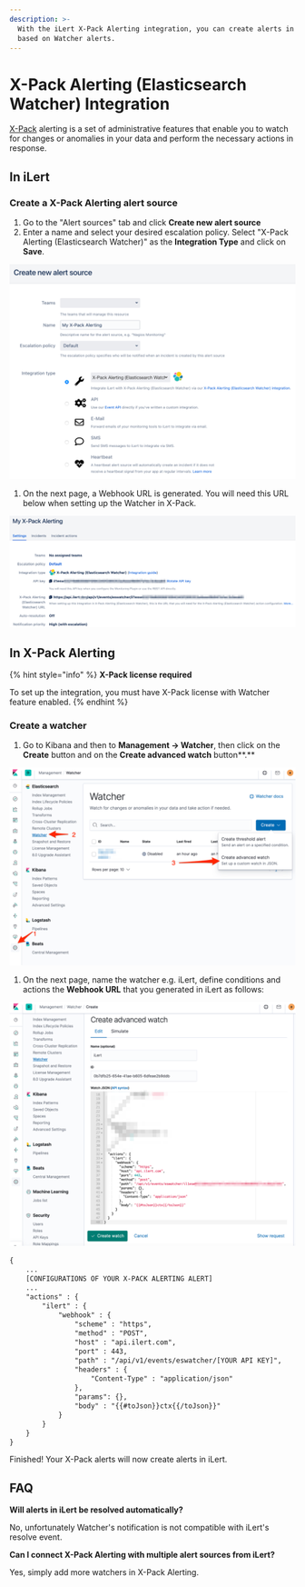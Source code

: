 ```yaml
---
description: >-
  With the iLert X-Pack Alerting integration, you can create alerts in iLert
  based on Watcher alerts.
---
```


# X-Pack Alerting (Elasticsearch Watcher) Integration

[X-Pack](https://www.elastic.co/guide/en/x-pack/current/xpack-alerting.html) alerting is a set of administrative features that enable you to watch for changes or anomalies in your data and perform the necessary actions in response.

## In iLert <a href="in-ilert" id="in-ilert"></a>

### Create a X-Pack Alerting alert source <a href="create-alert-source" id="create-alert-source"></a>

1. Go to the "Alert sources" tab and click **Create new alert source**
2. Enter a name and select your desired escalation policy. Select "X-Pack Alerting (Elasticsearch Watcher)" as the **Integration Type** and click on **Save**.

![](<../.gitbook/assets/iLert (43).png>)

1. On the next page, a Webhook URL is generated. You will need this URL below when setting up the Watcher in X-Pack.

![](<../.gitbook/assets/iLert (44).png>)

## In X-Pack Alerting <a href="in-splunk" id="in-splunk"></a>

{% hint style="info" %}
**X-Pack license required**

To set up the integration, you must have X-Pack license with Watcher feature enabled.
{% endhint %}

### Create a watcher <a href="create-action-sequences" id="create-action-sequences"></a>

1. Go to Kibana and then to **Management -> Watcher**, then click on the **Create** button and on the **Create advanced watch** button**.**

![](../.gitbook/assets/Kibana.png)

1. On the next page, name the watcher e.g. iLert, define conditions and actions the **Webhook URL** that you generated in iLert as follows:

![](<../.gitbook/assets/Kibana (1).png>)

```
{
    ...
    [CONFIGURATIONS OF YOUR X-PACK ALERTING ALERT]
    ...
    "actions" : {
        "ilert" : {
            "webhook" : {
                "scheme" : "https",
                "method" : "POST",
                "host" : "api.ilert.com",
                "port" : 443,
                "path" : "/api/v1/events/eswatcher/[YOUR API KEY]",
                "headers" : {
                    "Content-Type" : "application/json"
                },
                "params": {},
                "body" : "{{#toJson}}ctx{{/toJson}}"
            }
        }
    }
}
```

Finished! Your X-Pack alerts will now create alerts in iLert.

## FAQ <a href="faq" id="faq"></a>

**Will alerts in iLert be resolved automatically?**

No, unfortunately Watcher's notification is not compatible with iLert's resolve event.

**Can I connect X-Pack Alerting with multiple alert sources from iLert?**

Yes, simply add more watchers in X-Pack Alerting.
